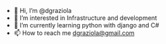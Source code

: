 - 👋 Hi, I’m @dgraziola
- 👀 I’m interested in Infrastructure and development
- 🌱 I’m currently learning python with django and C#
- 📫 How to reach me dgraziola@gmail.com


